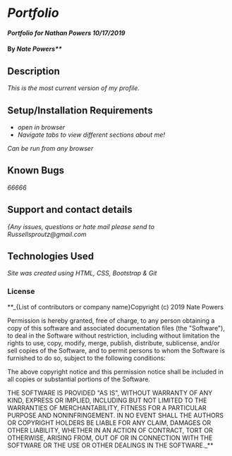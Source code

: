 # _Portfolio_

#### _Portfolio for Nathan Powers 10/17/2019_

#### By _Nate Powers**_

## Description

_This is the most current version of my profile._

## Setup/Installation Requirements

* _open in browser_
* _Navigate tabs to view different sections about me!_


_Can be run from any browser_

## Known Bugs

_66666_

## Support and contact details

_{Any issues, questions or hate mail please send to Russellsproutz@gmail.com_

## Technologies Used

_Site was created using HTML, CSS, Bootstrap & Git_

### License


 **_{List of contributors or company name}Copyright (c) 2019 Nate Powers

Permission is hereby granted, free of charge, to any person obtaining a copy of this software and associated documentation files (the "Software"), to deal in the Software without restriction, including without limitation the rights to use, copy, modify, merge, publish, distribute, sublicense, and/or sell copies of the Software, and to permit persons to whom the Software is furnished to do so, subject to the following conditions:

The above copyright notice and this permission notice shall be included in all copies or substantial portions of the Software.

THE SOFTWARE IS PROVIDED "AS IS", WITHOUT WARRANTY OF ANY KIND, EXPRESS OR IMPLIED, INCLUDING BUT NOT LIMITED TO THE WARRANTIES OF MERCHANTABILITY, FITNESS FOR A PARTICULAR PURPOSE AND NONINFRINGEMENT. IN NO EVENT SHALL THE AUTHORS OR COPYRIGHT HOLDERS BE LIABLE FOR ANY CLAIM, DAMAGES OR OTHER LIABILITY, WHETHER IN AN ACTION OF CONTRACT, TORT OR OTHERWISE, ARISING FROM, OUT OF OR IN CONNECTION WITH THE SOFTWARE OR THE USE OR OTHER DEALINGS IN THE SOFTWARE._**

